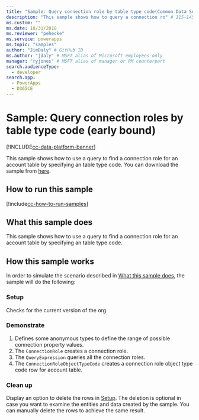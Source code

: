```yaml
---
title: "Sample: Query connection role by table type code(Common Data Service) | Microsoft Docs" # Intent and product brand in a unique string of 43-59 chars including spaces
description: "This sample shows how to query a connection ro" # 115-145 characters including spaces. This abstract displays in the search result.
ms.custom: ""
ms.date: 10/31/2018
ms.reviewer: "pehecke"
ms.service: powerapps
ms.topic: "samples"
author: "JimDaly" # GitHub ID
ms.author: "jdaly" # MSFT alias of Microsoft employees only
manager: "ryjones" # MSFT alias of manager or PM counterpart
search.audienceType: 
  - developer
search.app: 
  - PowerApps
  - D365CE
---
```

# Sample: Query connection roles by table type code (early bound)

[!INCLUDE[cc-data-platform-banner](../../../../includes/cc-data-platform-banner.md)]

This sample shows how to use a query to find a connection role for an account table by specifying an table type code. You can download the sample from [here](https://github.com/Microsoft/PowerApps-Samples/tree/master/cds/orgsvc/C%23/QueryRoleByEntityType).

## How to run this sample

[!include[cc-how-to-run-samples](../../includes/cc-how-to-run-samples.md)]

## What this sample does

This sample shows how to use a query to find a connection role for an account table by specifying an table type code.

## How this sample works

In order to simulate the scenario described in [What this sample does](#what-this-sample-does), the sample will do the following:

### Setup

Checks for the current version of the org.

### Demonstrate

1. Defines some anonymous types to define the range of possible connection property values.
2. The `ConnectionRole` creates a connection role.
3. The `QueryExpression` queries all the connection roles.
4. The `ConnectionRoleObjectTypeCode` creates a connection role object type code row for account table. 

### Clean up

Display an option to delete the rows in [Setup](#setup). The deletion is optional in case you want to examine the entities and data created by the sample. You can manually delete the rows to achieve the same result.
